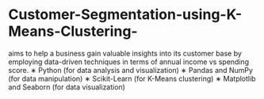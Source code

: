# Customer-Segmentation-using-K-Means-Clustering-
aims to help a business gain valuable insights into its customer base by employing data-driven techniques in terms of annual income vs spending score. ∗ Python (for data analysis and visualization) ∗ Pandas and NumPy (for data manipulation) ∗ Scikit-Learn (for K-Means clustering) ∗ Matplotlib and Seaborn (for data visualization)
